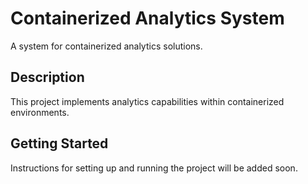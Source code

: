 # Containerized Analytics System

A system for containerized analytics solutions.

## Description

This project implements analytics capabilities within containerized environments.

## Getting Started

Instructions for setting up and running the project will be added soon.


